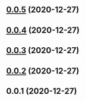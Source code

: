 ## [0.0.5](https://github.com/tyankatsu0105/css-houdini/compare/v0.0.4...v0.0.5) (2020-12-27)



## [0.0.4](https://github.com/tyankatsu0105/css-houdini/compare/v0.0.3...v0.0.4) (2020-12-27)



## [0.0.3](https://github.com/tyankatsu0105/css-houdini/compare/v0.0.2...v0.0.3) (2020-12-27)



## [0.0.2](https://github.com/tyankatsu0105/css-houdini/compare/v0.0.1...v0.0.2) (2020-12-27)



## 0.0.1 (2020-12-27)



